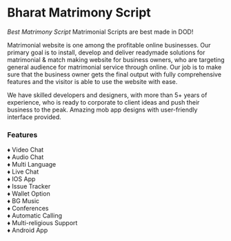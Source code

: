 # Bharat Matrimony Script
<i>Best Matrimony Script</i>
Matrimonial Scripts are best made in DOD!

Matrimonial website is one among the profitable online businesses. Our primary goal is to install, develop and deliver readymade solutions for matrimonial & match making website for business owners, who are targeting general audience for matrimonial service through online. Our job is to make sure that the business owner gets the final output with fully comprehensive features and the visitor is able to use the website with ease.

We have skilled developers and designers, with more than 5+ years of experience, who is ready to corporate to client ideas and push their business to the peak. Amazing mob app designs with user-friendly interface provided.

<h3> Features </h3>
♦ Video Chat<br>
♦ Audio Chat<br>
♦ Multi Language<br>
♦ Live Chat<br>
♦ IOS App<br>
♦ Issue Tracker<br>
♦ Wallet Option<br>
♦ BG Music<br>
♦ Conferences<br>
♦ Automatic Calling<br>
♦ Multi-religious Support<br>
♦ Android App<br>
